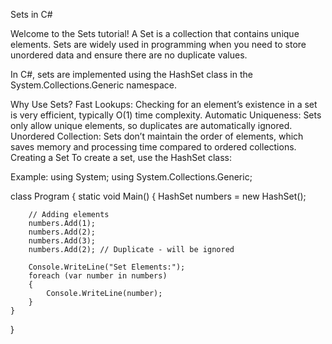 Sets in C#


Welcome to the Sets tutorial! A Set is a collection that contains unique elements. Sets are widely used in programming when you need to store unordered data and ensure there are no duplicate values.

In C#, sets are implemented using the HashSet<T> class in the System.Collections.Generic namespace.


Why Use Sets?
Fast Lookups: Checking for an element’s existence in a set is very efficient, typically O(1) time complexity.
Automatic Uniqueness: Sets only allow unique elements, so duplicates are automatically ignored.
Unordered Collection: Sets don’t maintain the order of elements, which saves memory and processing time compared to ordered collections.
Creating a Set
To create a set, use the HashSet<T> class:

Example:
using System;
using System.Collections.Generic;

class Program
{
    static void Main()
    {
        HashSet<int> numbers = new HashSet<int>();

        // Adding elements
        numbers.Add(1);
        numbers.Add(2);
        numbers.Add(3);
        numbers.Add(2); // Duplicate - will be ignored

        Console.WriteLine("Set Elements:");
        foreach (var number in numbers)
        {
            Console.WriteLine(number);
        }
    }
}
